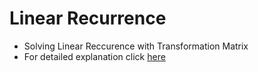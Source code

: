 # Linear Recurrence

* Solving Linear Reccurence with Transformation Matrix
* For detailed explanation click [here](https://www.hackerearth.com/practice/notes/solving-linear-recurrence-relation/)
